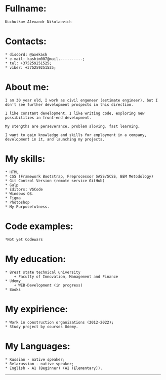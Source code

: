 
# Fullname:
    Kuchutkov Alexandr Nikolaevich


# Contacts:
    * discord: @axekash
    * e-mail: kashim007@mail.----------;
    * tel: +375259251525;
    * viber: +375259251525;

# About me:

    I am 30 year old, I work as civil engeneer (estimate engineer), but I don't see further development prospects in this direction.
    
    I like constant development, I like writing code, exploring new possibilities in front-end development.
    
    My stengths are perseverance, problem sloving, fast learning.
    
    I want to gain knowledge and skills for employment in a company, development in it, and launching my projects.

# My skills:

    * HTML
    * CSS (Framework Bootstrap, Preprocessor SASS/SCSS, BEM Metodology)
    * Git Control Version (remote service GitHub)
    * Gulp
    * Editors: VSCode
    * Windows OS.
    * Figma
    * Photoshop
    * My Purposefulness.

# Code examples:

    *Not yet Codewars

# My education:

    * Brest state technical university
        + Faculty of Innovation, Management and Finance
    * Udemy 
        + WEB-Development (in progress)
    * Books

# My expirience:

    * Work in construction organizations (2012-2022);
    * Study project by courses Udemy.

# My Languages:

    * Russian - native speaker;
    * Belarussian - native speaker;
    * English - A1 (Beginner) (A2 (Elementary)).
***********






    
